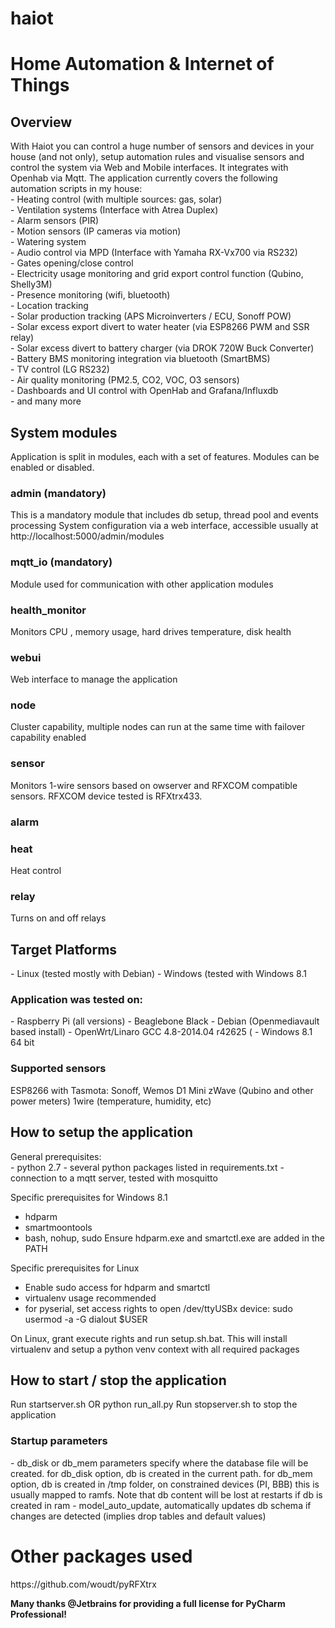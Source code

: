  # haiot
<h1>Home Automation &amp; Internet of Things</h1>
<h2>Overview</h2>
With Haiot you can control a huge number of sensors and devices in your house (and not only), setup automation rules and visualise sensors and control the system via Web and Mobile interfaces. It integrates with Openhab via Mqtt.
The application currently covers the following automation scripts in my house:
<br>- Heating control (with multiple sources: gas, solar)
<br>- Ventilation systems (Interface with Atrea Duplex)
<br>- Alarm sensors (PIR)
<br>- Motion sensors (IP cameras via motion)
<br>- Watering system
<br>- Audio control via MPD (Interface with Yamaha RX-Vx700 via RS232)
<br>- Gates opening/close control
<br>- Electricity usage monitoring and grid export control function (Qubino, Shelly3M)
<br>- Presence monitoring (wifi, bluetooth)
<br>- Location tracking
<br>- Solar production tracking (APS Microinverters / ECU, Sonoff POW)
<br>- Solar excess export divert to water heater (via ESP8266 PWM and SSR relay)
<br>- Solar excess divert to battery charger (via DROK 720W Buck Converter)
<br>- Battery BMS monitoring integration via bluetooth (SmartBMS)
<br>- TV control (LG RS232)
<br>- Air quality monitoring (PM2.5, CO2, VOC, O3 sensors)
<br>- Dashboards and UI control with OpenHab and Grafana/Influxdb
<br>- and many more

<h2>System modules</h2>
Application is split in modules, each with a set of features. Modules can be enabled or disabled.

<h3>admin (mandatory)</h3>
This is a mandatory module that includes db setup, thread pool and events processing
System configuration via a web interface, accessible usually at http://localhost:5000/admin/modules

<h3>mqtt_io (mandatory)</h3>
Module used for communication with other application modules

<h3>health_monitor</h3>
Monitors CPU , memory usage, hard drives temperature, disk health

<h3>webui</h3>
Web interface to manage the application

<h3>node</h3>
Cluster capability, multiple nodes can run at the same time with failover capability enabled

<h3>sensor</h3>
Monitors 1-wire sensors based on owserver and RFXCOM compatible sensors.
RFXCOM device tested is RFXtrx433.

<h3>alarm</h3>

<h3>heat</h3>
Heat control

<h3>relay</h3>
Turns on and off relays

<h2>Target Platforms</h2>
- Linux (tested mostly with Debian)
- Windows (tested with Windows 8.1

<h3>Application was tested on:</h3>
- Raspberry Pi  (all versions)
- Beaglebone Black
- Debian (Openmediavault based install)
- OpenWrt/Linaro GCC 4.8-2014.04 r42625 (
- Windows 8.1 64 bit

<h3> Supported sensors</h3>
ESP8266 with Tasmota: Sonoff, Wemos D1 Mini
zWave (Qubino and other power meters)
1wire (temperature, humidity, etc)


<h2>How to setup the application</h2>
General prerequisites:<br>
- python 2.7
- several python packages listed in requirements.txt
- connection to a mqtt server, tested with mosquitto

Specific prerequisites for Windows 8.1<br>
- hdparm
- smartmoontools
- bash, nohup, sudo
Ensure hdparm.exe and smartctl.exe are added in the PATH

Specific prerequisites for Linux<br>
- Enable sudo access for hdparm and smartctl
- virtualenv usage recommended
- for pyserial, set access rights to open /dev/ttyUSBx device: sudo usermod -a -G dialout $USER

On Linux, grant execute rights and run setup.sh.bat.
This will install virtualenv and setup a python venv context with all required packages

<h2>How to start / stop the application</h2>
Run startserver.sh OR python run_all.py <disk or mem> <debug or warning>
Run stopserver.sh to stop the application

<h3>Startup parameters</h3>
- db_disk or db_mem parameters specify where the database file will be created.
for db_disk option, db is created in the current path.
for db_mem option, db is created in /tmp folder, on constrained devices (PI, BBB) this is usually mapped to ramfs.
Note that db content will be lost at restarts if db is created in ram
- model_auto_update, automatically updates db schema if changes are detected (implies drop tables and default values)

<h1>Other packages used</h1>
https://github.com/woudt/pyRFXtrx

<p><p>
<b>
Many thanks @Jetbrains for providing a full license for PyCharm Professional!
